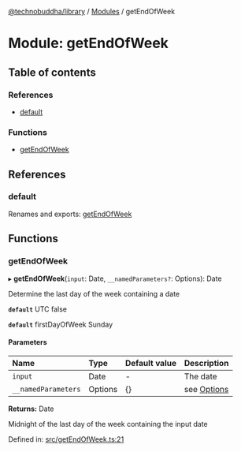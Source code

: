 [@technobuddha/library](../../README.md) / [Modules](../Modules.md) / getEndOfWeek

# Module: getEndOfWeek

## Table of contents

### References

- [default](getendofweek.md#default)

### Functions

- [getEndOfWeek](getendofweek.md#getendofweek)

## References

### default

Renames and exports: [getEndOfWeek](getendofweek.md#getendofweek)

## Functions

### getEndOfWeek

▸ **getEndOfWeek**(`input`: Date, `__namedParameters?`: Options): Date

Determine the last day of the week containing a date

**`default`** UTC false

**`default`** firstDayOfWeek Sunday

#### Parameters

| Name | Type | Default value | Description |
| :------ | :------ | :------ | :------ |
| `input` | Date | - | The date |
| `__namedParameters` | Options | {} | see [Options](almostequals.md#options) |

**Returns:** Date

Midnight of the last day of the week containing the input date

Defined in: [src/getEndOfWeek.ts:21](https://github.com/technobuddha/hill.software/blob/693f679/packages/library/src/getEndOfWeek.ts#L21)
